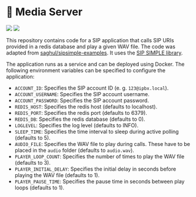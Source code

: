 # 📢 Media Server

[![](https://images.microbadger.com/badges/version/joneug/media-server.svg)](https://hub.docker.com/r/joneug/media-server) [![](https://images.microbadger.com/badges/image/joneug/media-server.svg)](https://microbadger.com/images/joneug/media-server)

This repository contains code for a SIP application that calls SIP URIs provided in a redis database and play a given
WAV file. The code was adapted from [saghul/sipsimple-examples](https://github.com/saghul/sipsimple-examples). It uses
the [SIP SIMPLE library](https://github.com/AGProjects/python-sipsimple).

The application runs as a service and can be deployed using Docker. The following environment variables can be specified
to configure the application:

* `ACCOUNT_ID`: Specifies the SIP account ID (e. g. `123@ipbx.local`).
* `ACCOUNT_USERNAME`: Specifies the SIP account username.
* `ACCOUNT_PASSWORD`: Specifies the SIP account password.
* `REDIS_HOST`: Specifies the redis host (defaults to localhost).
* `REDIS_PORT`: Specifies the redis port (defaults to 6379).
* `REDIS_DB`: Specifies the redis database (defaults to 0).
* `LOGLEVEL`: Specifies the log level (defaults to INFO).
* `SLEEP_TIME`: Specifies the time interval to sleep during active polling (defaults to 5).
* `AUDIO_FILE`: Specifies the WAV file to play during calls. These have to be placed in the `audio` folder (defaults to `audio.wav`).
* `PLAYER_LOOP_COUNT`: Specifies the number of times to play the WAV file (defaults to 3).
* `PLAYER_INITIAL_DELAY`: Specifies the initial delay in seconds before playing the WAV file (defaults to 1).
* `PLAYER_PAUSE_TIME`: Specifies the pause time in seconds between play loops (defaults to 1).

